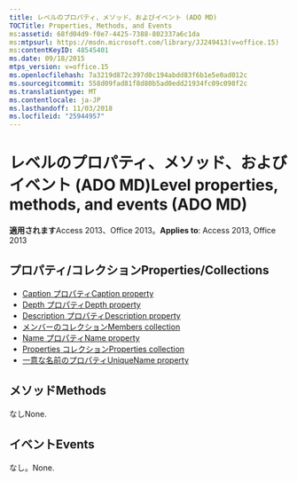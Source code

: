 ```yaml
---
title: レベルのプロパティ、メソッド、およびイベント (ADO MD)
TOCTitle: Properties, Methods, and Events
ms:assetid: 68fd04d9-f0e7-4425-7388-802337a6c1da
ms:mtpsurl: https://msdn.microsoft.com/library/JJ249413(v=office.15)
ms:contentKeyID: 48545401
ms.date: 09/18/2015
mtps_version: v=office.15
ms.openlocfilehash: 7a3219d872c397d0c194abdd83f6b1e5e0ad012c
ms.sourcegitcommit: 558d09fad81f8d80b5ad0edd21934fc09c098f2c
ms.translationtype: MT
ms.contentlocale: ja-JP
ms.lasthandoff: 11/03/2018
ms.locfileid: "25944957"
---
```

# <a name="level-properties-methods-and-events-ado-md"></a><span data-ttu-id="d8154-102">レベルのプロパティ、メソッド、およびイベント (ADO MD)</span><span class="sxs-lookup"><span data-stu-id="d8154-102">Level properties, methods, and events (ADO MD)</span></span>

<span data-ttu-id="d8154-103">**適用されます**Access 2013、Office 2013。</span><span class="sxs-lookup"><span data-stu-id="d8154-103">**Applies to**: Access 2013, Office 2013</span></span>

## <a name="propertiescollections"></a><span data-ttu-id="d8154-104">プロパティ/コレクション</span><span class="sxs-lookup"><span data-stu-id="d8154-104">Properties/Collections</span></span>

- [<span data-ttu-id="d8154-105">Caption プロパティ</span><span class="sxs-lookup"><span data-stu-id="d8154-105">Caption property</span></span>](caption-property-ado-md.md)
- [<span data-ttu-id="d8154-106">Depth プロパティ</span><span class="sxs-lookup"><span data-stu-id="d8154-106">Depth property</span></span>](depth-property-ado-md.md)
- [<span data-ttu-id="d8154-107">Description プロパティ</span><span class="sxs-lookup"><span data-stu-id="d8154-107">Description property</span></span>](description-property-ado-md.md)
- [<span data-ttu-id="d8154-108">メンバーのコレクション</span><span class="sxs-lookup"><span data-stu-id="d8154-108">Members collection</span></span>](members-collection-ado-md.md)
- [<span data-ttu-id="d8154-109">Name プロパティ</span><span class="sxs-lookup"><span data-stu-id="d8154-109">Name property</span></span>](name-property-ado-md.md)
- [<span data-ttu-id="d8154-110">Properties コレクション</span><span class="sxs-lookup"><span data-stu-id="d8154-110">Properties collection</span></span>](properties-collection-ado.md)
- [<span data-ttu-id="d8154-111">一意な名前のプロパティ</span><span class="sxs-lookup"><span data-stu-id="d8154-111">UniqueName property</span></span>](uniquename-property-ado-md.md)

## <a name="methods"></a><span data-ttu-id="d8154-112">メソッド</span><span class="sxs-lookup"><span data-stu-id="d8154-112">Methods</span></span>

<span data-ttu-id="d8154-113">なし</span><span class="sxs-lookup"><span data-stu-id="d8154-113">None.</span></span>

## <a name="events"></a><span data-ttu-id="d8154-114">イベント</span><span class="sxs-lookup"><span data-stu-id="d8154-114">Events</span></span>

<span data-ttu-id="d8154-115">なし。</span><span class="sxs-lookup"><span data-stu-id="d8154-115">None.</span></span>

